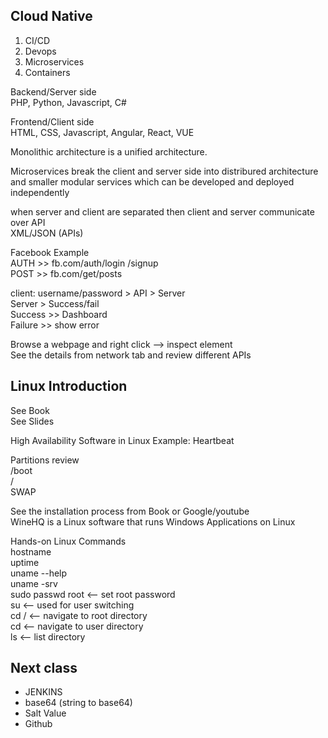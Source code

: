 ## Cloud Native
1. CI/CD  
2. Devops  
3. Microservices  
4. Containers  

Backend/Server side  
PHP, Python, Javascript, C#  

Frontend/Client side  
HTML, CSS, Javascript, Angular, React, VUE  

Monolithic architecture is a unified architecture.  

Microservices break the client and server side into distribured architecture and smaller modular services which can be developed and deployed independently  

when server and client are separated then client and server communicate over API  
 XML/JSON (APIs)  

Facebook Example  
	AUTH >> fb.com/auth/login /signup  
	POST >> fb.com/get/posts  
  
client: username/password > API > Server   
Server > Success/fail   
Success >> Dashboard  
Failure >> show error  
  
Browse a webpage and right click --> inspect element   
See the details from network tab and review different APIs  
  
## Linux Introduction  
See Book  
See Slides  
  
High Availability Software in Linux Example: Heartbeat  
  
Partitions review  
/boot  
/  
SWAP  
  
See the installation process from Book or Google/youtube  
WineHQ is a Linux software that runs Windows Applications on Linux  
  
Hands-on Linux Commands  
hostname  
uptime  
uname --help  
uname -srv  
sudo passwd root <-- set root password  
su <-- used for user switching  
cd / <-- navigate to root directory  
cd <-- navigate to user directory  
ls <-- list directory  

## Next class  
- JENKINS  
- base64 (string to base64)  
- Salt Value  
- Github  
